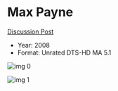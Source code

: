 # Max Payne

[Discussion Post](https://www.avsforum.com/threads/bass-eq-for-filtered-movies.2995212/post-58315074)

* Year: 2008
* Format: Unrated DTS-HD MA 5.1

![img 0](https://i.imgur.com/y0ThDZD.jpg)

![img 1](https://i.imgur.com/HHVdFSQ.png)

